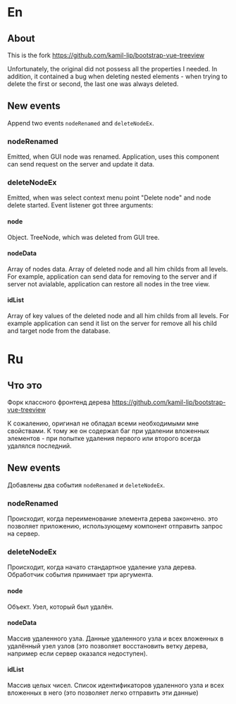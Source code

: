 # En

## About 
This is the fork https://github.com/kamil-lip/bootstrap-vue-treeview

Unfortunately, the original did not possess all the properties I needed. In addition, it contained a bug when deleting nested elements - when trying to delete the first or second, the last one was always deleted.

## New events

Append two events `nodeRenamed` and `deleteNodeEx`.

### nodeRenamed

Emitted, when GUI node was renamed. Application, uses this component can send request on the server and update it data.

### deleteNodeEx

Emitted, when was select context menu point "Delete node" and node delete started. Event listener got three arguments:

#### node

Object. TreeNode, which was deleted from GUI tree.

#### nodeData

Array of nodes data. Array of deleted node and all him childs from all levels.
For example, application can send data for removing  to the server and if server not avialable, application can restore all nodes in the tree view.

#### idList

Array of key values of the deleted node and all him childs from all levels. For example application can send it list on the server for remove all his child and target node from the database.

# Ru

## Что это

Форк классного фронтенд дерева https://github.com/kamil-lip/bootstrap-vue-treeview

К сожалению, оригинал не обладал всеми необходимыми мне свойствами. К тому же он содержал баг при удалении вложенных элементов - при попытке удаления первого или второго всегда удалялся последний.

## New events

Добавлены два события `nodeRenamed` и `deleteNodeEx`.

### nodeRenamed

Происходит, когда переименование элемента дерева закончено. это позволяет приложению, использующему компонент отправить запрос на сервер.

### deleteNodeEx

Происходит, когда начато стандартное удаление узла дерева. Обработчик события принимает три аргумента.

#### node

Объект. Узел, который был удалён.

#### nodeData

Массив удаленного узла. Данные удаленного узла и всех вложенных в удалённый узел узлов (это позволяет восстановить ветку дерева, например если сервер оказался недоступен).

#### idList

Массив целых чисел. Список идентификаторов удаленного узла и всех вложенных в него (это позволяет легко отправить эти данные)